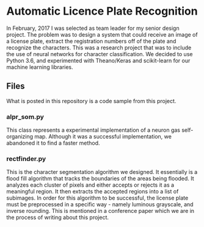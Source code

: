 # Automatic Licence Plate Recognition

In February, 2017 I was selected as team leader for my senior design project. The problem was to design a system that could receive an image of a license plate, extract the registration numbers off of the plate and recognize the characters. This was a research project that was to include the use of neural networks for character classification. We decided to use Python 3.6, and experimented with Theano/Keras and scikit-learn for our machine learning libraries.

## Files

What is posted in this repository is a code sample from this project.

### alpr_som.py

This class represents a experimental implementation of a neuron gas self-organizing map. Although it was a successful implementation, we abandoned it to find a faster method.

### rectfinder.py

This is the character segmentation algorithm we designed. It essentially is a flood fill algorithm that tracks the boundaries of the areas being flooded. It analyzes each cluster of pixels and either accepts or rejects it as a meaningful region. It then extracts the accepted regions into a list of subimages. In order for this algorithm to be successful, the license plate must be preprocessed in a specific way - namely luminous grayscale, and inverse rounding. This is mentioned in a conference paper which we are in the process of writing about this project.
